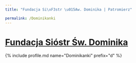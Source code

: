 ```yaml
---
title: "Fundacja Si\xF3str \u015Aw. Dominika | Patromierz"

permalink: /Dominikanki
---
```


# [Fundacja Sióstr Św. Dominika](https://patronite.pl/Dominikanki)

{% include profile.md name="Dominikanki" prefix="d" %}
